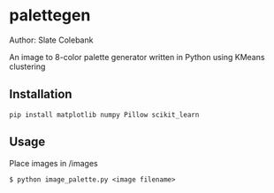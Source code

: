 # palettegen
Author: Slate Colebank

An image to 8-color palette generator written in Python using KMeans clustering

## Installation
```
pip install matplotlib numpy Pillow scikit_learn
```

## Usage
Place images in /images

```
$ python image_palette.py <image filename>
```

